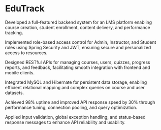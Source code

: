 # EduTrack
Developed a full-featured backend system for an LMS platform enabling course creation, student enrollment, content delivery, and performance tracking.

Implemented role-based access control for Admin, Instructor, and Student roles using Spring Security and JWT, ensuring secure and personalized access to resources.

Designed RESTful APIs for managing courses, users, quizzes, progress reports, and feedback, facilitating smooth integration with frontend and mobile clients.

Integrated MySQL and Hibernate for persistent data storage, enabling efficient relational mapping and complex queries on course and user datasets.

Achieved 98% uptime and improved API response speed by 30% through performance tuning, connection pooling, and query optimization.

Applied input validation, global exception handling, and status-based response messages to enhance API reliability and usability.
